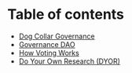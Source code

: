# Table of contents

* [Dog Collar Governance](README.md)
* [Governance DAO](dog-collar-dao.md)
* [How Voting Works](how-voting-works.md)
* [Do Your Own Research \(DYOR\)](do-your-own-research-dyor.md)

